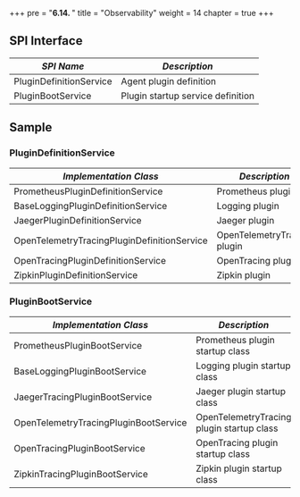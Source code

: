 +++
pre = "<b>6.14. </b>"
title = "Observability"
weight = 14
chapter = true
+++

## SPI Interface

| *SPI Name*       | *Description*   |
|---------------- |------------ |
| PluginDefinitionService | Agent plugin definition |
| PluginBootService | Plugin startup service definition |

## Sample
### PluginDefinitionService

| *Implementation Class*       |        *Description*       |
|-------------------------------- |----------------------- |
| PrometheusPluginDefinitionService | Prometheus plugin     |
| BaseLoggingPluginDefinitionService | Logging plugin  |
| JaegerPluginDefinitionService    | Jaeger plugin |
| OpenTelemetryTracingPluginDefinitionService    | OpenTelemetryTracing plugin |
| OpenTracingPluginDefinitionService    | OpenTracing plugin |
| ZipkinPluginDefinitionService    | Zipkin plugin |


### PluginBootService


| *Implementation Class*          | *Description*   |
|-------------------------------- |---------------- |
| PrometheusPluginBootService | Prometheus plugin startup class |
| BaseLoggingPluginBootService | Logging plugin startup class   |
| JaegerTracingPluginBootService | Jaeger plugin startup class  |
| OpenTelemetryTracingPluginBootService | OpenTelemetryTracing plugin startup class |
| OpenTracingPluginBootService | OpenTracing plugin startup class  |
| ZipkinTracingPluginBootService | Zipkin plugin startup class |

